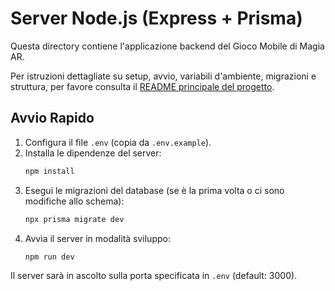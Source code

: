# Server Node.js (Express + Prisma)

Questa directory contiene l'applicazione backend del Gioco Mobile di Magia AR.

Per istruzioni dettagliate su setup, avvio, variabili d'ambiente, migrazioni e struttura, per favore consulta il [README principale del progetto](../README.md).

## Avvio Rapido

1.  Configura il file `.env` (copia da `.env.example`).
2.  Installa le dipendenze del server:
    ```bash
    npm install
    ```
3.  Esegui le migrazioni del database (se è la prima volta o ci sono modifiche allo schema):
    ```bash
    npx prisma migrate dev
    ```
4.  Avvia il server in modalità sviluppo:
    ```bash
    npm run dev
    ```
Il server sarà in ascolto sulla porta specificata in `.env` (default: 3000).
